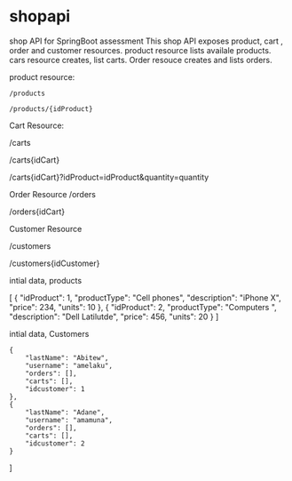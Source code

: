 # shopapi
shop API for SpringBoot assessment
This shop API exposes product, cart , order and customer resources.
product resource lists availale products.
cars resource creates, list carts.
Order resouce creates and lists orders.

product resource:

	/products
	
	/products/{idProduct}	
	
Cart Resource:

/carts

/carts{idCart}

/carts{idCart}?idProduct=idProduct&quantity=quantity


Order Resource
/orders

/orders{idCart}


Customer Resource

/customers

/customers{idCustomer}


intial data, products

[
    {
        "idProduct": 1,
        "productType": "Cell phones",
        "description": "iPhone X",
        "price": 234,
        "units": 10
    },
    {
        "idProduct": 2,
        "productType": "Computers ",
        "description": "Dell Latilutde",
        "price": 456,
        "units": 20
    }
]


intial data, Customers

    {
        "lastName": "Abitew",
        "username": "amelaku",
        "orders": [],
        "carts": [],
        "idcustomer": 1
    },
    {
        "lastName": "Adane",
        "username": "amamuna",
        "orders": [],
        "carts": [],
        "idcustomer": 2
    }
]
